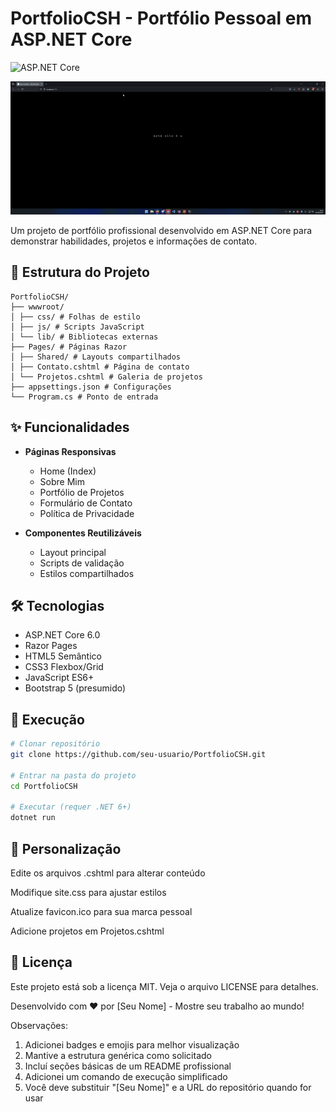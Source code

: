 ﻿# PortfolioCSH - Portfólio Pessoal em ASP.NET Core
![ASP.NET Core](https://img.shields.io/badge/ASP.NET_Core-5.2.8-blue?logo=.net)

![Demonstração do Site](./Site.gif)


Um projeto de portfólio profissional desenvolvido em ASP.NET Core para demonstrar habilidades, projetos e informações de contato.

## 📂 Estrutura do Projeto
```
PortfolioCSH/
├── wwwroot/
│ ├── css/ # Folhas de estilo
│ ├── js/ # Scripts JavaScript
│ └── lib/ # Bibliotecas externas
├── Pages/ # Páginas Razor
│ ├── Shared/ # Layouts compartilhados
│ ├── Contato.cshtml # Página de contato
│ └── Projetos.cshtml # Galeria de projetos
├── appsettings.json # Configurações
└── Program.cs # Ponto de entrada

```

## ✨ Funcionalidades

- **Páginas Responsivas**
  - Home (Index)
  - Sobre Mim
  - Portfólio de Projetos
  - Formulário de Contato
  - Política de Privacidade

- **Componentes Reutilizáveis**
  - Layout principal
  - Scripts de validação
  - Estilos compartilhados

## 🛠️ Tecnologias

- ASP.NET Core 6.0
- Razor Pages
- HTML5 Semântico
- CSS3 Flexbox/Grid
- JavaScript ES6+
- Bootstrap 5 (presumido)

## 🚀 Execução

```bash
# Clonar repositório
git clone https://github.com/seu-usuario/PortfolioCSH.git

# Entrar na pasta do projeto
cd PortfolioCSH

# Executar (requer .NET 6+)
dotnet run
```


## 🔧 Personalização

Edite os arquivos .cshtml para alterar conteúdo

 Modifique site.css para ajustar estilos

Atualize favicon.ico para sua marca pessoal

Adicione projetos em Projetos.cshtml

## 📝 Licença

Este projeto está sob a licença MIT. Veja o arquivo LICENSE para detalhes.

Desenvolvido com ❤️ por [Seu Nome] - Mostre seu trabalho ao mundo!


Observações:
1. Adicionei badges e emojis para melhor visualização
2. Mantive a estrutura genérica como solicitado
3. Incluí seções básicas de um README profissional
4. Adicionei um comando de execução simplificado
5. Você deve substituir "[Seu Nome]" e a URL do repositório quando for usar